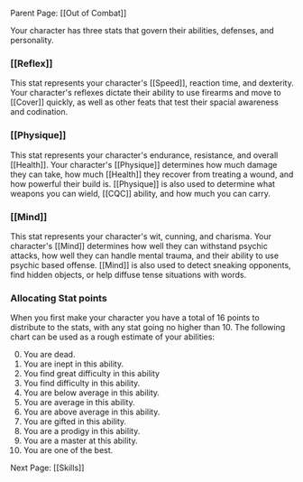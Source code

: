 Parent Page: [[Out of Combat]]

Your character has three stats that govern their abilities, defenses, and personality.

### [[Reflex]]
This stat represents your character's [[Speed]], reaction time, and dexterity. Your character's reflexes dictate their ability to use firearms and move to [[Cover]] quickly, as well as other feats that test their spacial awareness and codination.


### [[Physique]]
This stat represents your character's endurance, resistance, and overall [[Health]]. Your character's [[Physique]] determines how much damage they can take, how much [[Health]] they recover from treating a wound, and how powerful their build is. [[Physique]] is also used to determine what weapons you can wield, [[CQC]] ability, and how much you can carry.


### [[Mind]]
This stat represents your character's wit, cunning, and charisma. Your character's [[Mind]] determines how well they can withstand psychic attacks, how well they can handle mental trauma, and their ability to use psychic based offense. [[Mind]] is also used to detect sneaking opponents, find hidden objects, or help diffuse tense situations with words.

### Allocating Stat points

When you first make your character you have a total of 16 points to distribute to the stats, with any stat going no higher than 10. The following chart can be used as a rough estimate of your abilities:

0. You are dead.
1. You are inept in this ability.
2. You find great difficulty in this ability
3. You find difficulty in this ability.
4. You are below average in this ability.
5. You are average in this ability.
6. You are above average in this ability.
7. You are gifted in this ability.
8. You are a prodigy in this ability.
9. You are a master at this ability.
10. You are one of the best.

Next Page: [[Skills]]